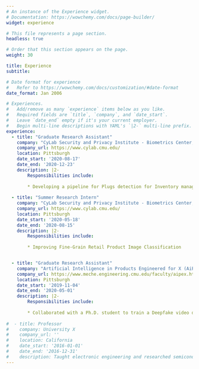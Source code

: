 ```yaml
---
# An instance of the Experience widget.
# Documentation: https://wowchemy.com/docs/page-builder/
widget: experience

# This file represents a page section.
headless: true

# Order that this section appears on the page.
weight: 30

title: Experience
subtitle:

# Date format for experience
#   Refer to https://wowchemy.com/docs/customization/#date-format
date_format: Jan 2006

# Experiences.
#   Add/remove as many `experience` items below as you like.
#   Required fields are `title`, `company`, and `date_start`.
#   Leave `date_end` empty if it's your current employer.
#   Begin multi-line descriptions with YAML's `|2-` multi-line prefix.
experience:
  - title: "Graduate Research Assistant"
    company: "CyLab Security and Privacy Institute - Biometrics Center, Carnegie Mellon University"
    company_url: https://www.cylab.cmu.edu/
    location: Pittsburgh
    date_start: '2020-08-17'
    date_end: '2020-12-23'
    description: |2-
        Responsibilities include:
      
        * Developing a pipeline for Plugs detection for Inventory management in Retail Stores
         
  - title: "Summer Research Intern"
    company: "CyLab Security and Privacy Institute - Biometrics Center, Carnegie Mellon University"
    company_url: https://www.cylab.cmu.edu/
    location: Pittsburgh
    date_start: '2020-05-18'
    date_end: '2020-08-15'
    description: |2-
        Responsibilities include:
        
        * Improving Fine-Grain Retail Product Image Classification


  - title: "Graduate Research Assistant"
    company: "Artificial Intelligence in Products Engineered for X (AiPEX) Lab, Carnegie Mellon University"
    company_url: https://www.meche.engineering.cmu.edu/faculty/aipex.html
    location: Pittsburgh
    date_start: '2019-11-04'
    date_end: '2020-05-01'
    description: |2-
        Responsibilities include:
        
        * Collaborated with a Ph.D. student to train a Deepfake video detection architecture using CNN and Pulse rate estimation
                
#  - title: Professor
#    company: University X
#    company_url: ''
#    location: California
#    date_start: '2016-01-01'
#    date_end: '2016-12-31'
#    description: Taught electronic engineering and researched semiconductor physics.
---
```

